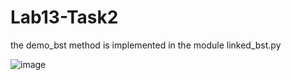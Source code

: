 # Lab13-Task2

the demo_bst method is implemented in the module linked_bst.py

![image](https://user-images.githubusercontent.com/96056537/169699559-6543dcf6-91fb-4b0a-ad9c-3553688d6b69.png)
